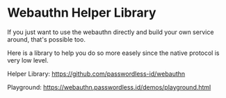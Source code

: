 Webauthn Helper Library
=======================

If you just want to use the webauthn directly and build your own service around, that's possible too.

Here is a library to help you do so more easely since the native protocol is very low level.

Helper Library: https://github.com/passwordless-id/webauthn

Playground: https://webauthn.passwordless.id/demos/playground.html